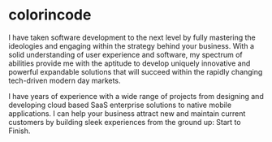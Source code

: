 # colorincode
I have taken software development to the next level by fully mastering the ideologies and engaging within the strategy behind your business. With a solid understanding of user experience and software, my spectrum of abilities provide me with the aptitude to develop uniquely innovative and powerful expandable solutions that will succeed within the rapidly changing tech-driven modern day markets.

I have years of experience with a wide range of projects from designing and developing cloud based SaaS enterprise solutions to native mobile applications. I can help your business attract new and maintain current customers by building sleek experiences from the ground up: Start to Finish.
